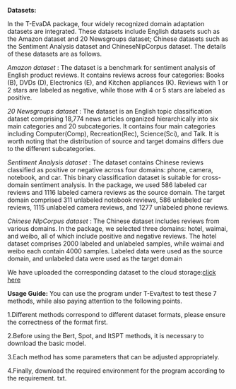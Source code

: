 **Datasets:**

In the T-EvaDA package, four widely recognized domain
adaptation datasets are integrated. These datasets include
English datasets such as the Amazon dataset and 20 Newsgroups dataset; Chinese datasets such as the Sentiment
Analysis dataset and ChineseNlpCorpus dataset. The details
of these datasets are as follows.

_Amazon dataset_
: The dataset is a benchmark for sentiment analysis of English product reviews. It contains reviews across four categories: Books (B), DVDs (D), Electronics (E), and Kitchen appliances (K). Reviews with 1 or 2
stars are labeled as negative, while those with 4 or 5 stars
are labeled as positive.

_20 Newsgroups dataset_
: The dataset is an English topic classification dataset comprising 18,774 news articles
organized hierarchically into six main categories and 20
subcategories. It contains four main categories including
Computer(Comp), Recreation(Rec), Science(Sci), and Talk. It
is worth noting that the distribution of source and target
domains differs due to the different subcategories.

_Sentiment Analysis dataset_
: The dataset contains Chinese reviews classified as positive or negative across four
domains: phone, camera, notebook, and car. This binary
classification dataset is suitable for cross-domain sentiment
analysis. In the package, we used 586 labeled car reviews
and 1116 labeled camera reviews as the source domain. The
target domain comprised 311 unlabeled notebook reviews,
586 unlabeled car reviews, 1115 unlabeled camera reviews,
and 1277 unlabeled phone reviews.

_Chinese NlpCorpus dataset_
: The Chinese dataset includes
reviews from various domains. In the package, we selected
three domains: hotel, waimai, and weibo, all of which include positive and negative reviews. The hotel dataset comprises 2000 labeled and unlabeled samples, while waimai
and weibo each contain 4000 samples. Labeled data were
used as the source domain, and unlabeled data were used
as the target domain

We have uploaded the corresponding dataset to the cloud storage:[click here](https://pan.baidu.com/s/1mZgaeGJwmPE92ZvuGa0f1A?pwd=e7w4
)

**Usage Guide:**
You can use the program under T-Eva/test to test these 7 methods, while also paying attention to the following points.

1.Different methods correspond to different dataset formats, please ensure the correctness of the format first.

2.Before using the Bert, Spot, and ItSPT methods, it is necessary to download the basic model.

3.Each method has some parameters that can be adjusted appropriately.

4.Finally, download the required environment for the program according to the requirement. txt.